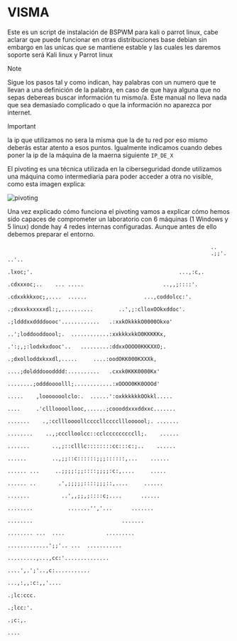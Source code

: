 # VISMA

Este es un script de instalación de BSPWM para kali o parrot linux, cabe aclarar que puede funcionar en otras distribuciones base debian sin embargo en las unicas que se mantiene estable y las cuales les daremos soporte será Kali linux y Parrot linux

> [!NOTE]
> Sigue los pasos tal y como indican, hay palabras con un numero que te llevan a una definición de la palabra, en caso de que haya alguna que no sepas debereas buscar información tu mismo/a. Este manual no lleva nada que sea demasiado complicado o que la información no aparezca por internet.

> [!IMPORTANT]
> la ip que utilizamos no sera la misma que la de tu red por eso mismo deberás estar atento a esos puntos. Igualmente indicamos cuando debes poner la ip de la máquina de la maerna siguiente `IP_DE_X`


El pivoting es una técnica utilizada en la ciberseguridad donde utilizamos una máquina como intermediaria para poder acceder a otra no visible, como esta imagen explica:

![pivoting](https://github.com/Vicctoriaa/VISMA/assets/153718557/833fbfe8-aac0-4f85-af1e-6f603126766e)


Una vez explicado cómo funciona el pivoting vamos a explicar cómo hemos sido capaces de comprometer un laboratorio con 6 máquinas (1 Windows y 5 linux) donde hay 4 redes internas configuradas. Aunque antes de ello debemos preparar el entorno.
                                                                                                                                                                                                        
                                                                                                                                                                                                        
                                                                                                                                                                                                        
                                                                                                                                                                                                        
                                                                                                                                                                                                        
                                                                    ..                                                                                                                                  
                                                                    .;;'.                                                      ..'..                                                                    
                                                                     .lxoc;'.                                              ...,:c,.                                                                     
                                                                      .cdxxxoc;..    ... .....                         ..,,;::::'.                                                                      
                                                                       .cdxxkkkxoc;,....  ......                  ...,coddolcc:'.                                                                       
                                                                        .;dxxxkxxxxxdl:;,..........        ..',;:clloxOOkxddoc'.                                                                        
                                                                          .;ldddxxddddoooc'............   .:xxkOkkkkO0000Okxo'                                                                          
                                                                           ..';loddooddoool;.  ............:xxkkkxkkO0KKKKKx,                                                                           
                                                                           .':;,;:lodxkxdooc'..   .........:ddxxOOOO0KKKXXO;.                                                                           
                                                                            .;dxolloddxkxxdl,.....     ....:oodOKK000KXXXk,                                                                             
                                                                          ....;doldddooodddd:..........   .cxxk0KKK0000Kx'                                                                              
                                                                         ........;odddoooolll;............:xOOOO0KK0OOOd'                                                                               
                                                                        .....    ,looooooolclo:.  ......':oxkkkkkkOOkkl.....                                                                            
                                                                        ....     .'cllloooollooc,......;coooddxxxddxxc.......                                                                           
                                                                        .......    .,:ccllloooollccccllccccllloooool;. .......                                                                          
                                                                         ........    ..,;ccclloolcc::cclcccccccccll;.    ......                                                                         
                                                                          .......       ..,;::clllc::::::::cc:::c:;..    ......                                                                         
                                                                            ......        ..,;;::c::::::;;;::::::,...    ......                                                                         
                                                                             ...... ...     ..;;;;:;;::::;;;;:c:,....     .....                                                                         
                                                                              ...... ..       .',;;;;;::::;;;::,....     ......                                                                         
                                                                               .......          ..',,;;,;::::c;....      ......                                                                         
                                                                                ........           .......'','...      .......                                                                          
                                                                                  ........                            .......                                                                           
                                                                                    ........ ...  ....             .........                                                                            
                                                                                      .............';;'.. ...  ...........                                                                              
                                                                                        .........,...,cc:'..............                                                                                
                                                                                          ....',.';'..,c:...........                                                                                    
                                                                                            ...,:,,:c:,,'....                                                                                           
                                                                                               .;lc:ccc.                                                                                                
                                                                                                .;lcc:'.                                                                                                
                                                                                                 .;c:,.                                                                                                 
                                                                                                  ....                                                                                                  
                                                                                                                                                                                                        
                                                                                                                                                                                                        
                                                                                                                                                                                                        
                                                                                                                                                                                                        
